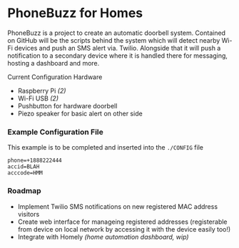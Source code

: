 # PhoneBuzz for Homes
PhoneBuzz is a project to create an automatic doorbell system.
Contained on GitHub will be the scripts behind the system which will detect nearby Wi-Fi devices and push an SMS alert via. Twilio. Alongside that it will push a notification to a secondary device where it is handled there for messaging, hosting a dashboard and more.

Current Configuration Hardware
* Raspberry Pi _(2)_
* Wi-Fi USB _(2)_
* Pushbutton for hardware doorbell
* Piezo speaker for basic alert on other side

### Example Configuration File
This example is to be completed and inserted into the `./CONFIG` file
```
phone=+1888222444
accid=BLAH
acccode=HMM
```

### Roadmap
- Implement Twilio SMS notifications on new registered MAC address visitors
- Create web interface for manageing registered addresses (registerable from device on local network by accessing it with the device easily too!)
- Integrate with Homely _(home automation dashboard, wip)_
